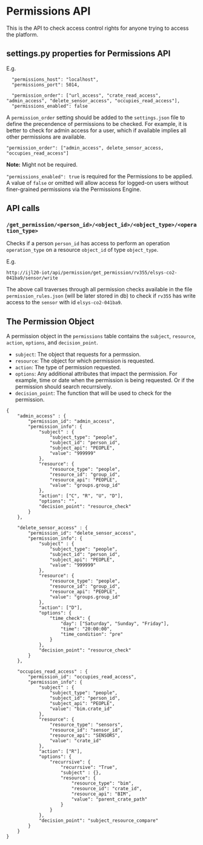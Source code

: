 # Permissions API

This is the API to check access control rights for anyone trying to access the platform.

## settings.py properties for Permissions API
E.g.
```
  "permissions_host": "localhost",
  "permissions_port": 5014,

  "permission_order": ["url_access", "crate_read_access", "admin_access", "delete_sensor_access", "occupies_read_access"],
  "permissions_enabled": false
```

A `permission_order` setting should be added to the `settings.json` file to define the precendence of permissions to be checked. For example, it is better to check for admin access for a user, which if available implies all other permissions are available.
```
"permission_order": ["admin_access", delete_sensor_access, "occupies_read_access"]
```
**Note:** Might not be required.

`"permissions_enabled": true` is required for the Permissions to be applied. A value of `false` or omitted will allow access for
logged-on users without finer-grained permissions via the Permissions Engine.

## API calls

### `/get_permission/<person_id>/<object_id>/<object_type>/<operation_type>`

Checks if a person `person_id` has access to perform an operation `operation_type` on a resource `object_id` of type `object_type`.

E.g.
```
http://ijl20-iot/api/permission/get_permission/rv355/elsys-co2-041ba9/sensor/write
```
The above call traverses through all permission checks available in the file `permission_rules.json` (will be later stored in db) to check if `rv355` has write access to the `sensor` with id `elsys-co2-041ba9`.

## The Permission Object
A permission object in the `permissions` table contains the `subject`, `resource`, `action`, `options`, and `decision_point`.
+ `subject`: The object that requests for a permssion.
+ `resource`: The object for which permission is requested.
+ `action`: The type of permission requested.
+ `options`: Any additional attributes that impact the permission. For example, time or date when the permission is being requested. Or if the permission should search recurrsively.
+ `decision_point`: The function that will be used to check for the permission.

```
{
    "admin_access" : {
        "permission_id": "admin_access",
        "permission_info": {
            "subject" : {
                "subject_type": "people",
                "subject_id": "person_id",
                "subject_api": "PEOPLE",
                "value": "999999"
            },
            "resource": {
                "resource_type": "people",
                "resource_id": "group_id",
                "resource_api": "PEOPLE",
                "value": "groups.group_id"
            },
            "action": ["C", "R", "U", "D"],
            "options": "",
            "decision_point": "resource_check"
        }
    },

    "delete_sensor_access" : {
        "permission_id": "delete_sensor_access",
        "permission_info": {
            "subject" : {
                "subject_type": "people",
                "subject_id": "person_id",
                "subject_api": "PEOPLE",
                "value": "999999"
            },
            "resource": {
                "resource_type": "people",
                "resource_id": "group_id",
                "resource_api": "PEOPLE",
                "value": "groups.group_id"
            },
            "action": ["D"],
            "options": {
                "time_check": {
                    "day": ["Saturday", "Sunday", "Friday"],
                    "time": "20:00:00",
                    "time_condition": "pre"
                }
            },
            "decision_point": "resource_check"
        }
    },

    "occupies_read_access" : {
        "permission_id": "occupies_read_access",
        "permission_info": {
            "subject" : {
                "subject_type": "people",
                "subject_id": "person_id",
                "subject_api": "PEOPLE",
                "value": "bim.crate_id"
            },
            "resource": {
                "resource_type": "sensors",
                "resource_id": "sensor_id",
                "resource_api": "SENSORS",
                "value": "crate_id"
            },
            "action": ["R"],
            "options": {
                "recurrsive": {
                    "recurrsive": "True",
                    "subject" : {},
                    "resource": {
                        "resource_type": "bim",
                        "resource_id": "crate_id",
                        "resource_api": "BIM",
                        "value": "parent_crate_path"
                    }
                }
            },
            "decision_point": "subject_resource_compare"
        }
    }
}
```

